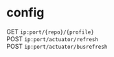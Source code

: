 # config

GET `ip:port/{repo}/{profile}` <br>
POST `ip:port/actuator/refresh` <br>
POST `ip:port/actuator/busrefresh`
